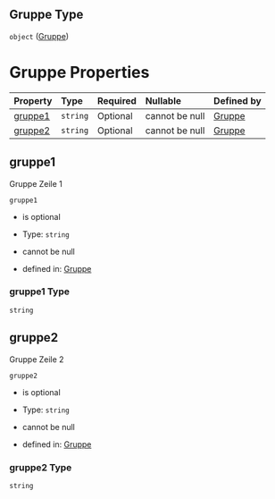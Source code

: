 ## Gruppe Type

`object` ([Gruppe](gruppe.md))

# Gruppe Properties

| Property            | Type     | Required | Nullable       | Defined by                                                                                                                                                      |
| :------------------ | :------- | :------- | :------------- | :-------------------------------------------------------------------------------------------------------------------------------------------------------------- |
| [gruppe1](#gruppe1) | `string` | Optional | cannot be null | [Gruppe](gruppe-properties-gruppe1.md "https://raw.githubusercontent.com/conuti-gmbh/bo4e-schema/master/schemas/v1/com/Gruppe.schema.json#/properties/gruppe1") |
| [gruppe2](#gruppe2) | `string` | Optional | cannot be null | [Gruppe](gruppe-properties-gruppe2.md "https://raw.githubusercontent.com/conuti-gmbh/bo4e-schema/master/schemas/v1/com/Gruppe.schema.json#/properties/gruppe2") |

## gruppe1

Gruppe Zeile 1

`gruppe1`

*   is optional

*   Type: `string`

*   cannot be null

*   defined in: [Gruppe](gruppe-properties-gruppe1.md "https://raw.githubusercontent.com/conuti-gmbh/bo4e-schema/master/schemas/v1/com/Gruppe.schema.json#/properties/gruppe1")

### gruppe1 Type

`string`

## gruppe2

Gruppe Zeile 2

`gruppe2`

*   is optional

*   Type: `string`

*   cannot be null

*   defined in: [Gruppe](gruppe-properties-gruppe2.md "https://raw.githubusercontent.com/conuti-gmbh/bo4e-schema/master/schemas/v1/com/Gruppe.schema.json#/properties/gruppe2")

### gruppe2 Type

`string`
